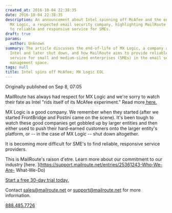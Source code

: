 ```yaml
---
created_at: 2016-10-04 22:38:35
date: 2016-10-04 22:38:35
description: An announcement about Intel spinning off McAfee and the end-of-life for
  MX Logic, a respected email security company, highlighting MailRoute's commitment
  to reliable and responsive service for SMEs.
draft: true
params:
  author: Unknown
summary: The article discusses the end-of-life of MX Logic, a company acquired by
  Intel and later shut down, and how MailRoute aims to provide reliable and responsive
  service for small and medium-sized enterprises (SMEs) in the email security and
  management space.
tags: null
title: Intel spins off McAfee; MX Logic EOL
---
```



Originally published on Sep 8, 07:05

MailRoute has always had respect for MX Logic and we're sorry to watch their
fate as Intel "rids itself of its McAfee experiment." Read more[ here.
](http://www.pcmag.com/news/347709/intel-sells-its-stake-in-mcafee)

MX Logic is a good company. We remember when they started (after we started
FrontBridge and Postini came on the scene). It's been tough to watch these
good companies get gobbled up by larger entities and then either used to push
their hard-earned customers onto the larger entity's platform, or -- in the
case of MX Logic -- shut down altogether.

It is becoming more difficult for SME's to find reliable, responsive service
providers.

This is MailRoute's raison d'etre. Learn more about our commitment to our
industry [here. ](https://support.mailroute.net/entries/25361243-Who-We-Are-
What-We-Do)

[Start a free 30-day trial today.](http://mailroute.net/signup.html)

Contact [sales@mailroute.net](mailto:sales@mailroute.net) or
[support@mailroute.net](mailto:support@mailroute.net) for more information.

[888.485.7726](tel:888.485.7726)

